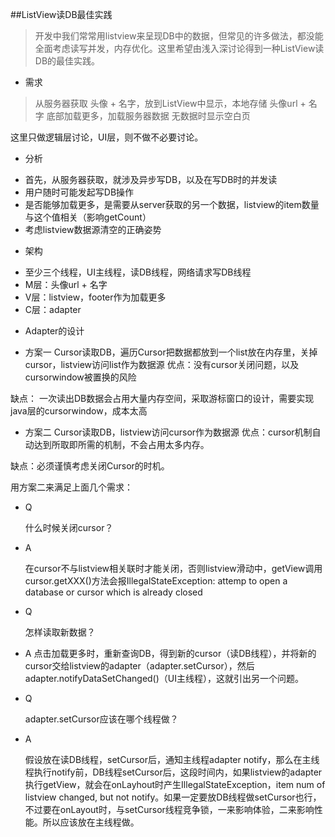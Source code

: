 ##ListView读DB最佳实践
> 开发中我们常常用listview来呈现DB中的数据，但常见的许多做法，都没能全面考虑读写并发，内存优化。这里希望由浅入深讨论得到一种ListView读DB的最佳实践。

* 需求

> 从服务器获取 头像 + 名字，放到ListView中显示，本地存储 头像url + 名字
> 底部加载更多，加载服务器数据
> 无数据时显示空白页

这里只做逻辑层讨论，UI层，则不做不必要讨论。

* 分析
 - 首先，从服务器获取，就涉及异步写DB，以及在写DB时的并发读
 - 用户随时可能发起写DB操作
 - 是否能够加载更多，是需要从server获取的另一个数据，listview的item数量与这个值相关（影响getCount）
 - 考虑listview数据源清空的正确姿势

* 架构
 - 至少三个线程，UI主线程，读DB线程，网络请求写DB线程
 - M层：头像url + 名字
 - V层：listview，footer作为加载更多
 - C层：adapter
 
* Adapter的设计
 - 方案一 Cursor读取DB，遍历Cursor把数据都放到一个list放在内存里，关掉cursor，listview访问list作为数据源
 优点：没有cursor关闭问题，以及cursorwindow被置换的风险

 缺点： 一次读出DB数据会占用大量内存空间，采取游标窗口的设计，需要实现java层的cursorwindow，成本太高
 
 - 方案二 Cursor读取DB，listview访问cursor作为数据源
 优点：cursor机制自动达到所取即所需的机制，不会占用太多内存。

 缺点：必须谨慎考虑关闭Cursor的时机。
 

用方案二来满足上面几个需求：

* Q 

   什么时候关闭cursor？
* A

   在cursor不与listview相关联时才能关闭，否则listview滑动中，getView调用cursor.getXXX()方法会报IllegalStateException: attemp to open a database or cursor which is already closed
* Q

   怎样读取新数据？

* A
  点击加载更多时，重新查询DB，得到新的cursor（读DB线程），并将新的cursor交给listview的adapter（adapter.setCursor），然后adapter.notifyDataSetChanged()（UI主线程），这就引出另一个问题。

* Q

  adapter.setCursor应该在哪个线程做？

* A

  假设放在读DB线程，setCursor后，通知主线程adapter notify，那么在主线程执行notify前，DB线程setCursor后，这段时间内，如果listview的adapter执行getView，就会在onLayhout时产生IllegalStateException，item num of listview changed, but not notify。如果一定要放DB线程做setCursor也行，不过要在onLayout时，与setCursor线程竞争锁，一来影响体验，二来影响性能。所以应该放在主线程做。


